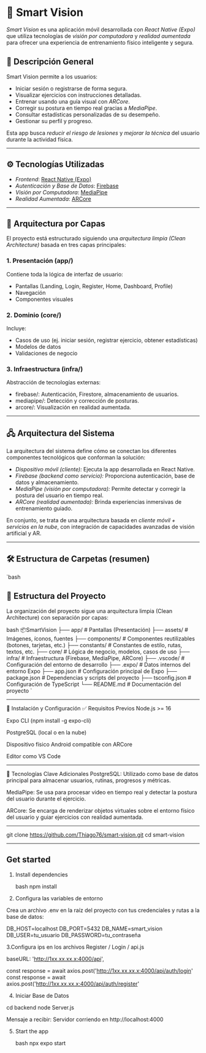 # 🧠 Smart Vision

*Smart Vision* es una aplicación móvil desarrollada con *React Native (Expo)* que utiliza tecnologías de *visión por computadora* y *realidad aumentada* para ofrecer una experiencia de entrenamiento físico inteligente y segura.

## 🚀 Descripción General

Smart Vision permite a los usuarios:

- Iniciar sesión o registrarse de forma segura.
- Visualizar ejercicios con instrucciones detalladas.
- Entrenar usando una guía visual con *ARCore*.
- Corregir su postura en tiempo real gracias a *MediaPipe*.
- Consultar estadísticas personalizadas de su desempeño.
- Gestionar su perfil y progreso.

Esta app busca *reducir el riesgo de lesiones* y *mejorar la técnica* del usuario durante la actividad física.

---

## ⚙ Tecnologías Utilizadas

- *Frontend*: [React Native (Expo)](https://expo.dev/)
- *Autenticación y Base de Datos*: [Firebase](https://firebase.google.com/)
- *Visión por Computadora*: [MediaPipe](https://mediapipe.dev/)
- *Realidad Aumentada*: [ARCore](https://developers.google.com/ar)

---

## 🧱 Arquitectura por Capas

El proyecto está estructurado siguiendo una *arquitectura limpia (Clean Architecture)* basada en tres capas principales:

### 1. **Presentación (app/)**

Contiene toda la lógica de interfaz de usuario:

- Pantallas (Landing, Login, Register, Home, Dashboard, Profile)
- Navegación
- Componentes visuales

### 2. **Dominio (core/)**

Incluye:

- Casos de uso (ej. iniciar sesión, registrar ejercicio, obtener estadísticas)
- Modelos de datos
- Validaciones de negocio

### 3. **Infraestructura (infra/)**

Abstracción de tecnologías externas:

- firebase/: Autenticación, Firestore, almacenamiento de usuarios.
- mediapipe/: Detección y corrección de posturas.
- arcore/: Visualización en realidad aumentada.

---

## 🖧 Arquitectura del Sistema

La arquitectura del sistema define cómo se conectan los diferentes componentes tecnológicos que conforman la solución:

- *Dispositivo móvil (cliente):* Ejecuta la app desarrollada en React Native.
- *Firebase (backend como servicio):* Proporciona autenticación, base de datos y almacenamiento.
- *MediaPipe (visión por computadora):* Permite detectar y corregir la postura del usuario en tiempo real.
- *ARCore (realidad aumentada):* Brinda experiencias inmersivas de entrenamiento guiado.

En conjunto, se trata de una arquitectura basada en *cliente móvil + servicios en la nube*, con integración de capacidades avanzadas de visión artificial y AR.

---

## 🛠 Estructura de Carpetas (resumen)

`bash
## 📁 Estructura del Proyecto

La organización del proyecto sigue una arquitectura limpia (Clean Architecture) con separación por capas:

bash
📦SmartVision
├── app/             # Pantallas (Presentación)
├── assets/          # Imágenes, íconos, fuentes
├── components/      # Componentes reutilizables (botones, tarjetas, etc.)
├── constants/       # Constantes de estilo, rutas, textos, etc.
├── core/            # Lógica de negocio, modelos, casos de uso
├── infra/           # Infraestructura (Firebase, MediaPipe, ARCore)
├── .vscode/         # Configuración del entorno de desarrollo
├── .expo/           # Datos internos del entorno Expo
├── app.json         # Configuración principal de Expo
├── package.json     # Dependencias y scripts del proyecto
├── tsconfig.json    # Configuración de TypeScript
└── README.md        # Documentación del proyecto
`

---

🧰 Instalación y Configuración
✅ Requisitos Previos
Node.js >= 16

Expo CLI (npm install -g expo-cli)

PostgreSQL (local o en la nube)

Dispositivo físico Android compatible con ARCore

Editor como VS Code

---

🧠 Tecnologías Clave Adicionales
PostgreSQL: Utilizado como base de datos principal para almacenar usuarios, rutinas, progresos y métricas.

MediaPipe: Se usa para procesar video en tiempo real y detectar la postura del usuario durante el ejercicio.

ARCore: Se encarga de renderizar objetos virtuales sobre el entorno físico del usuario y guiar ejercicios con realidad aumentada.

---

git clone https://github.com/Thiago76/smart-vision.git
cd smart-vision

---

## Get started

1. Install dependencies

   bash
   npm install
   

2. Configura las variables de entorno

Crea un archivo .env en la raíz del proyecto con tus credenciales y rutas a la base de datos:

DB_HOST=localhost
DB_PORT=5432
DB_NAME=smart_vision
DB_USER=tu_usuario
DB_PASSWORD=tu_contraseña


3.Configura ips en los archivos Register / Login / api.js

baseURL: 'http://1xx.xx.xx.x:4000/api',

const response = await axios.post('http://1xx.xx.xx.x:4000/api/auth/login'
const response = await axios.post('http://1xx.xx.xx.x:4000/api/auth/register'

4. Iniciar Base de Datos

cd backend
node Server.js

Mensaje a recibir: Servidor corriendo en http://localhost:4000

5. Start the app

   bash
   npx expo start
   ```
